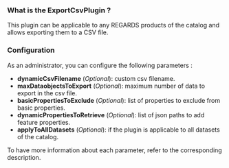 ### What is the ExportCsvPlugin ?

This plugin can be applicable to any REGARDS products of the catalog and allows exporting them to a CSV file.

### Configuration

As an administrator, you can configure the following parameters :

- **dynamicCsvFilename** (*Optional*): custom csv filename.
- **maxDataobjectsToExport** (*Optional*): maximum number of data to export in the csv file.
- **basicPropertiesToExclude** (*Optional*): list of properties to exclude from basic properties.
- **dynamicPropertiesToRetrieve** (*Optional*): list of json paths to add feature properties.
- **applyToAllDatasets** (*Optional*): if the plugin is applicable to all datasets of the catalog.

To have more information about each parameter, refer to the corresponding description.